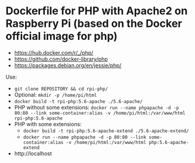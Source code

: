 # Dockerfile for PHP with Apache2 on Raspberry Pi (based on the Docker official image for php)
* https://hub.docker.com/r/_/php/
* https://github.com/docker-library/php
* https://packages.debian.org/en/jessie/php/

Use:
* ``` git clone REPOSITORY && cd rpi-php/ ```
* Optional: ``` mkdir -p /home/pi/html ```
* ``` docker build -t rpi-php:5.6-apache ./5.6-apache/ ``` 
* PHP without some extensions: ``` docker run --name phpapache -d -p 80:80 --link some-container:alias -v /home/pi/html:/var/www/html rpi-php:5.6-apache ```
* PHP with some extensions:
	* ``` docker build -t rpi-php:5.6-apache-extend ./5.6-apache-extend/ ```
	* ``` docker run --name phpapache -d -p 80:80 --link some-container:alias -v /home/pi/html:/var/www/html php:5.6-apache-extend ``` 
* http://localhost 

